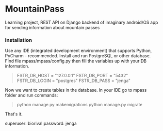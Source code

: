 # MountainPass
Learning project, REST API on Django backend of imaginary android/OS app for sending information about mountain passes

### Installation
Use any IDE (integrated development environment) that supports Python, PyCharm - recommended.
Install and run PostgreSQL or other database. Find file mpass/mpass/config.py then fill the variables up with your DB information.
> FSTR_DB_HOST = "127.0.0.1"
> FSTR_DB_PORT = "5432"
> FSTR_DB_LOGIN = "postgres"
> FSTR_DB_PASS = "jenga"

Now we want to create tables in the database. In your IDE go to mpass folder and run commands:
> python manage.py makemigrations
> python manage.py migrate

That's it.

superuser: biorival
password: jenga
